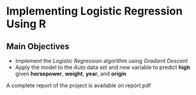# Implementing Logistic Regression Using R

## Main Objectives
* Implement the _Logistic Regression_ algorithm using _Gradient Descent_
* Apply the model to the _Auto_ data set and new variable to predict __high__ given __horsepower__, __weight__,
__year__, and __origin__

A complete report of the project is available on report.pdf 

